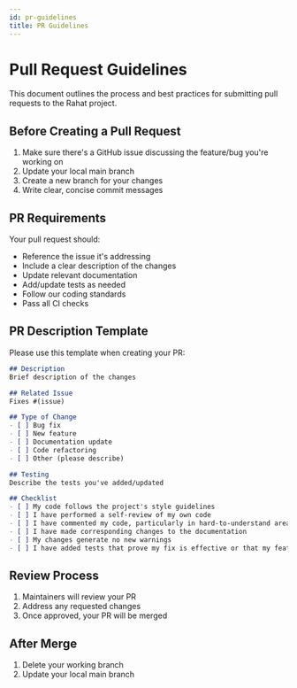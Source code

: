 ```yaml
---
id: pr-guidelines
title: PR Guidelines
---
```


# Pull Request Guidelines

This document outlines the process and best practices for submitting pull requests to the Rahat project.

## Before Creating a Pull Request

1. Make sure there's a GitHub issue discussing the feature/bug you're working on
2. Update your local main branch
3. Create a new branch for your changes
4. Write clear, concise commit messages

## PR Requirements

Your pull request should:

- Reference the issue it's addressing
- Include a clear description of the changes
- Update relevant documentation
- Add/update tests as needed
- Follow our coding standards
- Pass all CI checks

## PR Description Template

Please use this template when creating your PR:

```markdown
## Description
Brief description of the changes

## Related Issue
Fixes #(issue)

## Type of Change
- [ ] Bug fix
- [ ] New feature
- [ ] Documentation update
- [ ] Code refactoring
- [ ] Other (please describe)

## Testing
Describe the tests you've added/updated

## Checklist
- [ ] My code follows the project's style guidelines
- [ ] I have performed a self-review of my own code
- [ ] I have commented my code, particularly in hard-to-understand areas
- [ ] I have made corresponding changes to the documentation
- [ ] My changes generate no new warnings
- [ ] I have added tests that prove my fix is effective or that my feature works
```

## Review Process

1. Maintainers will review your PR
2. Address any requested changes
3. Once approved, your PR will be merged

## After Merge

1. Delete your working branch
2. Update your local main branch
